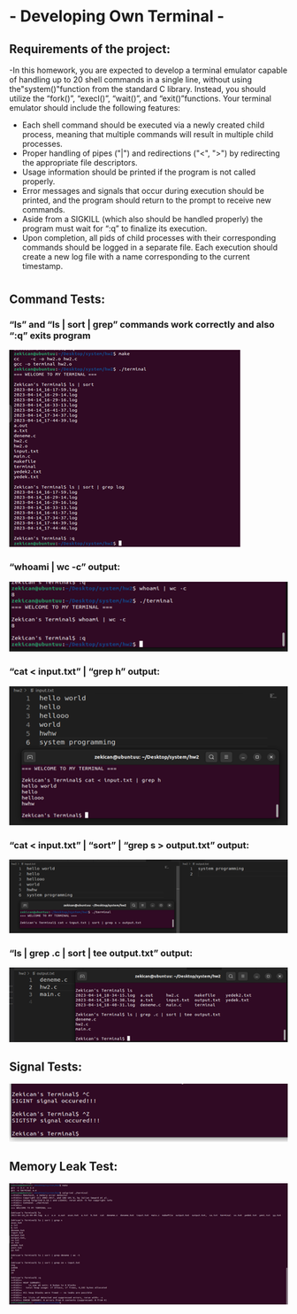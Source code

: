 # - Developing Own Terminal -
## Requirements of the project:
-In this homework, you are expected to develop a terminal emulator capable of handling up to 20 shell commands in a single line, without using the"system()"function from the standard C library. Instead, you should utilize the “fork()”, “execl()”, “wait()”, and “exit()”functions. Your terminal emulator should include the following features: 

- Each shell command should be executed via a newly created child process, meaning that multiple commands will result in multiple child processes. 
- Proper handling of pipes ("|") and redirections ("<", ">") by redirecting the appropriate file descriptors. 
- Usage information should be printed if the program is not called properly. 
- Error messages and signals that occur during execution should be printed, and the program should return to the prompt to receive new commands. 
- Aside from a SIGKILL (which also should be handled properly) the program must wait for “:q” to finalize its execution.
- Upon completion, all pids of child processes with their corresponding commands should be logged in a separate file. Each execution should create a new log file with a name corresponding to the current timestamp. 
#
#
## Command Tests:

### “ls” and “ls | sort | grep” commands work correctly and also “:q” exits program

<img src="screenshots/Picture1.png">

### “whoami | wc -c” output:

<img src="screenshots/Picture2.png">

### “cat < input.txt” | “grep h” output:

<img src="screenshots/Picture3.png">

### “cat < input.txt” | “sort” | “grep s > output.txt” output:

<img src="screenshots/Picture4.png">

### “ls | grep .c | sort | tee output.txt” output:

<img src="screenshots/Picture5.png">

## Signal Tests:

<img src="screenshots/Picture6.png">

## Memory Leak Test:

<img src="screenshots/Picture8.png">
